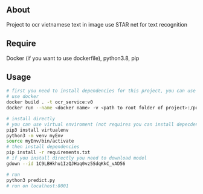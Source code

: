 ## About ##
Project to ocr vietnamese text in image use STAR net for text recognition
## Require ##
Docker (if you want to use dockerfile), python3.8, pip
## Usage ##
```bash
# first you need to install dependencies for this project, you can use docker or install directly
# use docker
docker build . -t ocr_service:v0
docker run --name <docker name> -v <path to root folder of project>:/project/ -it -p 8001:8001 ocr_service:v0 /bin/bash

# install directly
# you can use virtual enviroment (not requires you can install depecdencies directly if dont want use virtual env)
pip3 install virtualenv
python3 -m venv myEnv
source myEnv/bin/activate
# then install dependencies
pip install -r requirements.txt
# if you install directly you need to download model
gdown --id 1C9LBHkhu1IzQJHaq0vz5SdqKkC_vAD56

# run
python3 predict.py
# run on localhost:8001 
```
